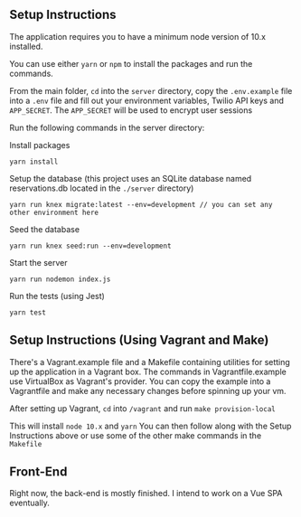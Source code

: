 ## Setup Instructions
The application requires you to have a minimum node version of 10.x installed.


You can use either `yarn` or `npm` to install the packages and run the commands.

 From the main folder, `cd` into the `server` directory, copy the `.env.example` file into a `.env` file and fill out your environment variables, Twilio API keys and `APP_SECRET`. The `APP_SECRET` will be used to encrypt user sessions

Run the following commands in the server directory:

Install packages

    yarn install

Setup the database (this project uses an SQLite database named reservations.db located in the `./server` directory)

    yarn run knex migrate:latest --env=development // you can set any other environment here

Seed the database

    yarn run knex seed:run --env=development

Start the server

    yarn run nodemon index.js

Run the tests (using Jest)

    yarn test

## Setup Instructions (Using Vagrant and Make)
There's a Vagrant.example file and a Makefile containing utilities for setting up the application in a Vagrant box. The commands in Vagrantfile.example use VirtualBox as Vagrant's provider. You can copy the example into a Vagrantfile and make any necessary changes before spinning up your vm.

After setting up Vagrant, `cd` into `/vagrant` and run `make provision-local`

This will install  `node 10.x` and `yarn` You can then follow along with the Setup Instructions above or use some of the other make commands in the `Makefile`

## Front-End
Right now, the back-end is mostly finished. I intend to work on a Vue SPA eventually. 
